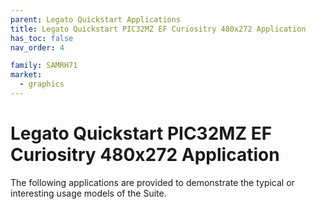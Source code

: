 ```yaml
---
parent: Legato Quickstart Applications
title: Legato Quickstart PIC32MZ EF Curiositry 480x272 Application
has_toc: false
nav_order: 4

family: SAMRH71
market:
  - graphics
---
```


# Legato Quickstart PIC32MZ EF Curiositry 480x272 Application

The following applications are provided to demonstrate the typical or interesting usage models of the Suite.

